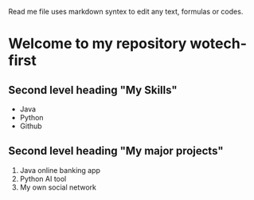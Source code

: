 Read me file uses markdown syntex to edit any text, formulas or codes.

# Welcome to my repository wotech-first

## Second level heading "My Skills"
- Java
- Python
- Github

## Second level heading "My major projects"
1. Java online banking app
2. Python AI tool
3. My own social network
